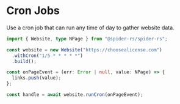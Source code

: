 # Cron Jobs

Use a cron job that can run any time of day to gather website data.

```ts
import { Website, type NPage } from "@spider-rs/spider-rs";

const website = new Website("https://choosealicense.com")
  .withCron("1/5 * * * * *")
  .build();

const onPageEvent = (err: Error | null, value: NPage) => {
  links.push(value);
};

const handle = await website.runCron(onPageEvent);
```

